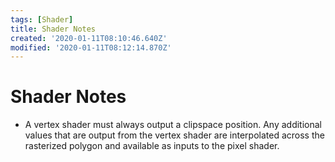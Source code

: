 ```yaml
---
tags: [Shader]
title: Shader Notes
created: '2020-01-11T08:10:46.640Z'
modified: '2020-01-11T08:12:14.870Z'
---
```


# Shader Notes

- A vertex shader must always output a clipspace position. Any additional values that are output from the vertex shader are interpolated across the rasterized polygon and available as inputs to the pixel shader.

